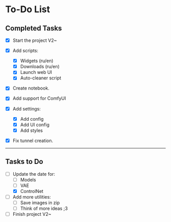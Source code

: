 # To-Do List

## Completed Tasks
- [x] Start the project V2~
- [x] Add scripts:
    - [x] Widgets (ru/en)
    - [x] Downloads (ru/en)
    - [x] Launch web UI
    - [x] Auto-cleaner script

- [x] Create notebook.
- [x] Add support for ComfyUI

- [x] Add settings:
	- [x] Add config
	- [x] Add UI config
	- [x] Add styles
	
- [x] Fix tunnel creation.

---

## Tasks to Do

- [ ] Update the date for:
    - [ ] Models
    - [ ] VAE
    - [x] ControlNet
    
 - [ ] Add more utilities:
    - [ ] Save images in zip
    - [ ] Think of more ideas ;3

- [ ] Finish project V2~